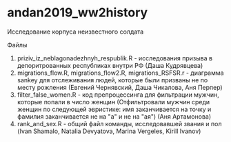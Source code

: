 # andan2019_ww2history
Исследование корпуса неизвестного солдата

Файлы
1. priziv_iz_neblagonadezhnyh_respublik.R - исследования призыва в депоритрованных республиках внутри РФ (Даша Кудрявцева)
2. migrations_flow.R, migrations_flow2.R, migrations_RSFSR.r - диаграмма sankey для отслеживания людей, которые были призваны не по месту рожления (Евгений Чернявский, Даша Чикалова, Аня Перпер)
3. filter_false_women.R - код препроцессинга для фильтрации мужчин, которые попали в число женщин (Отфильтровали мужчин среди женщин по следующей эвристике: имя заканчивается на точку и фамилия заканчивается не на "а" и не на "ая") (Аня Артамонова)
4. rank_and_sex.R - общий файл команды, исследовавшей звания и пол (Ivan Shamalo, Natalia Devyatova, Marina Vergeles, Kirill Ivanov)
